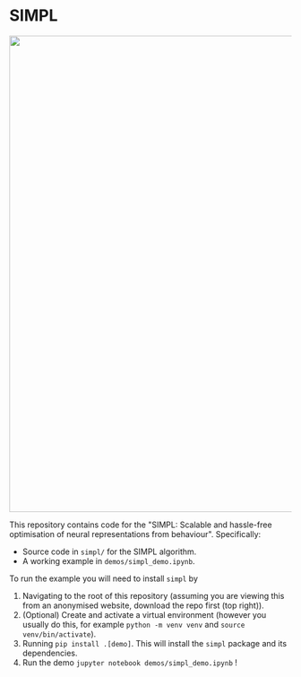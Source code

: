 # SIMPL


<img src="simpl.gif" width=850>

This repository contains code for the "SIMPL: Scalable and hassle-free optimisation of neural representations from behaviour". Specifically: 

* Source code in `simpl/` for the SIMPL algorithm.
* A working example in `demos/simpl_demo.ipynb`.

To run the example you will need to install `simpl` by 

1. Navigating to the root of this repository (assuming you are viewing this from an anonymised website, download the repo first (top right)).
2. (Optional) Create and activate a virtual environment (however you usually do this, for example `python -m venv venv` and `source venv/bin/activate`). 
3. Running `pip install .[demo]`. This will install the `simpl` package and its dependencies.
4. Run the demo `jupyter notebook demos/simpl_demo.ipynb` !
